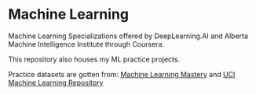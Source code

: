 # Machine Learning

Machine Learning Specializations offered by DeepLearning.AI and Alberta Machine Intelligence Institute through Coursera.

This repository also houses my ML practice projects.

Practice datasets are gotten from: [Machine Learning Mastery](https://machinelearningmastery.com/standard-machine-learning-datasets/#:~:text=In%20this%20post,%20you#:~:text=In%20this%20post,%20you) and [UCI Machine Learning Repository](http://archive.ics.uci.edu/datasets?skip=0&take=10&sort=desc&orderBy=NumHits&search=)
